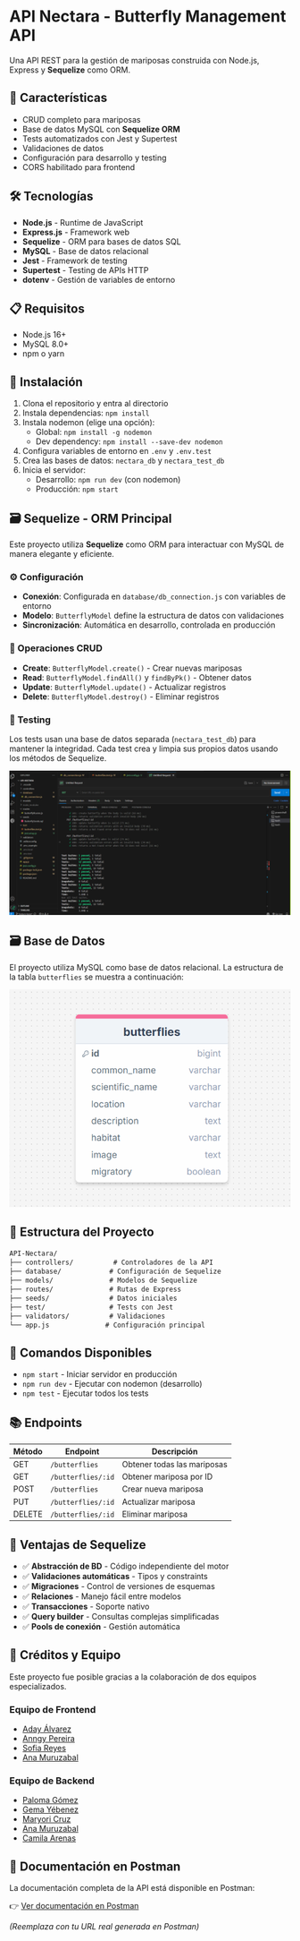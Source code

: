 # API Nectara - Butterfly Management API

Una API REST para la gestión de mariposas construida con Node.js, Express y **Sequelize** como ORM.

## 🦋 Características

- CRUD completo para mariposas
- Base de datos MySQL con **Sequelize ORM**
- Tests automatizados con Jest y Supertest
- Validaciones de datos
- Configuración para desarrollo y testing
- CORS habilitado para frontend

## 🛠️ Tecnologías

- **Node.js** - Runtime de JavaScript
- **Express.js** - Framework web
- **Sequelize** - ORM para bases de datos SQL
- **MySQL** - Base de datos relacional
- **Jest** - Framework de testing
- **Supertest** - Testing de APIs HTTP
- **dotenv** - Gestión de variables de entorno

## 📋 Requisitos

- Node.js 16+
- MySQL 8.0+
- npm o yarn

## 🚀 Instalación

1. Clona el repositorio y entra al directorio
2. Instala dependencias: `npm install`
3. Instala nodemon (elige una opción):
   - Global: `npm install -g nodemon`
   - Dev dependency: `npm install --save-dev nodemon`
4. Configura variables de entorno en `.env` y `.env.test`
5. Crea las bases de datos: `nectara_db` y `nectara_test_db`
6. Inicia el servidor: 
   - Desarrollo: `npm run dev` (con nodemon)
   - Producción: `npm start`

## 🗃️ Sequelize - ORM Principal

Este proyecto utiliza **Sequelize** como ORM para interactuar con MySQL de manera elegante y eficiente.

### ⚙️ Configuración

- **Conexión**: Configurada en `database/db_connection.js` con variables de entorno
- **Modelo**: `ButterflyModel` define la estructura de datos con validaciones
- **Sincronización**: Automática en desarrollo, controlada en producción

### 🎯 Operaciones CRUD

- **Create**: `ButterflyModel.create()` - Crear nuevas mariposas
- **Read**: `ButterflyModel.findAll()` y `findByPk()` - Obtener datos
- **Update**: `ButterflyModel.update()` - Actualizar registros
- **Delete**: `ButterflyModel.destroy()` - Eliminar registros

### 🧪 Testing

Los tests usan una base de datos separada (`nectara_test_db`) para mantener la integridad. Cada test crea y limpia sus propios datos usando los métodos de Sequelize.

![Ejecución de Tests](./docs/images/tests/test.png)

## 🗃️ Base de Datos

El proyecto utiliza MySQL como base de datos relacional. La estructura de la tabla `butterflies` se muestra a continuación:

![Esquema de Base de Datos](./docs/images/database/database.png)

## 📁 Estructura del Proyecto

```
API-Nectara/
├── controllers/          # Controladores de la API
├── database/            # Configuración de Sequelize
├── models/              # Modelos de Sequelize
├── routes/              # Rutas de Express
├── seeds/               # Datos iniciales
├── test/                # Tests con Jest
├── validators/          # Validaciones
└── app.js              # Configuración principal
```

## 🚀 Comandos Disponibles

- `npm start` - Iniciar servidor en producción
- `npm run dev` - Ejecutar con nodemon (desarrollo)
- `npm test` - Ejecutar todos los tests

## 📚 Endpoints

| Método | Endpoint | Descripción |
|--------|----------|-------------|
| GET | `/butterflies` | Obtener todas las mariposas |
| GET | `/butterflies/:id` | Obtener mariposa por ID |
| POST | `/butterflies` | Crear nueva mariposa |
| PUT | `/butterflies/:id` | Actualizar mariposa |
| DELETE | `/butterflies/:id` | Eliminar mariposa |

## 🔧 Ventajas de Sequelize

- ✅ **Abstracción de BD** - Código independiente del motor
- ✅ **Validaciones automáticas** - Tipos y constraints
- ✅ **Migraciones** - Control de versiones de esquemas
- ✅ **Relaciones** - Manejo fácil entre modelos
- ✅ **Transacciones** - Soporte nativo
- ✅ **Query builder** - Consultas complejas simplificadas
- ✅ **Pools de conexión** - Gestión automática

## 👥 Créditos y Equipo

Este proyecto fue posible gracias a la colaboración de dos equipos especializados.

### Equipo de Frontend
- [Aday Álvarez](https://github.com/adayalvarez)
- [Anngy Pereira](https://github.com/angiepereir)
- [Sofia Reyes](https://github.com/Sofiareyes12)
- [Ana Muruzabal](https://github.com/AnaMurbl)

### Equipo de Backend
- [Paloma Gómez](https://github.com/Pal-cloud)
- [Gema Yébenez](https://github.com/gemayc)
- [Maryori Cruz](https://github.com/MaryoriCruz)
- [Ana Muruzabal](https://github.com/AnaMurbl)
- [Camila Arenas](https://github.com/mcarenashd)

## 📖 Documentación en Postman
La documentación completa de la API está disponible en Postman:  

👉 [Ver documentación en Postman](https://documenter.getpostman.com/view/XXXXX/2s93Y4zXabc)  

*(Reemplaza con tu URL real generada en Postman)*
